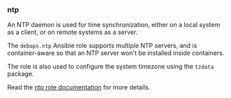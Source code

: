### ntp

An NTP daemon is used for time synchronization, either on a local system
as a client, or on remote systems as a server.

The `debops.ntp` Ansible role supports multiple NTP servers, and is
container-aware so that an NTP server won't be installed inside
containers.

The role is also used to configure the system timezone using the
`tzdata` package.

Read the [ntp role documentation](https://docs.debops.org/en/HEAD/ansible/roles/ntp/) for more details.
